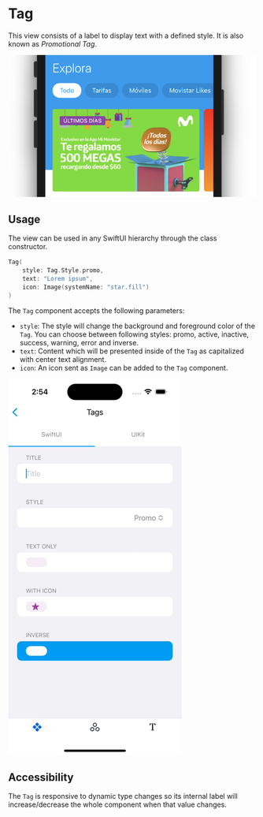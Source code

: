 # Tag

This view consists of a label to display text with a defined style. It is also known as _Promotional Tag_.

![tag-sample](./docs/images/tag-sample.png)

## Usage

The view can be used in any SwiftUI hierarchy through the class constructor.

```swift
Tag(
    style: Tag.Style.promo,
    text: "Lorem ipsum",
    icon: Image(systemName: "star.fill")
)
```

The `Tag` component accepts the following parameters:
- `style`: The style will change the background and foreground color of the `Tag`. You can choose between following styles: promo, active, inactive, success, warning, error and inverse.
- `text`: Content which will be presented inside of the `Tag` as capitalized with center text alignment.
- `icon`: An icon sent as `Image` can be added to the `Tag` component.


![tag-example-app](./docs/images/tag-example-app.gif)


## Accessibility

The `Tag` is responsive to dynamic type changes so its internal label will increase/decrease the whole component when that value changes.

